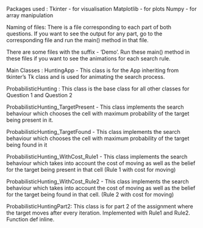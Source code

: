 Packages used :
Tkinter - for visualisation
Matplotlib - for plots
Numpy - for array manipulation

Naming of files:
There is a file corresponding to each part of both questions. If you want to see the output for any part, go to the corresponding file and run the main() method in that file.

There are some files with the suffix - ‘Demo’. Run these main() method in these files if you want to see the animations for each search rule.

Main Classes : 
HuntingApp - This class is for the App inheriting from tkinter’s Tk class and is used for animating the search process. 

ProbabilisticHunting :  This class is the base class for all other classes for Question 1 and Question 2

ProbabilisticHunting_TargetPresent - This class implements the search behaviour which chooses the cell with maximum probability of the target being present in it.

ProbabilisticHunting_TargetFound - This class implements the search behaviour which chooses the cell with maximum probability of the target being found in it

ProbabilisticHunting_WithCost_Rule1 - This class implements the search behaviour which takes into account the cost of moving as well as the belief for the target being present in that cell (Rule 1 with cost for moving)

ProbabilisticHunting_WithCost_Rule2 - This class implements the search behaviour which takes into account the cost of moving as well as the belief for the target being found in that cell. (Rule 2 with cost for moving)

ProbabilisticHuntingPart2: This class is for part 2 of the assignment where the target moves after every iteration. Implemented with Rule1 and Rule2. Function def inline.
